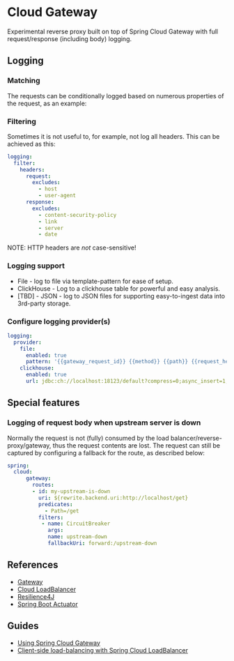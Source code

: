 # Cloud Gateway

Experimental reverse proxy built on top of Spring Cloud Gateway with full request/response (including body) logging.

##  

## Logging

### Matching

The requests can be conditionally logged based on numerous properties of the request, as an example:

### Filtering

Sometimes it is not useful to, for example, not log all headers. This can be achieved as this:

```yaml
logging:
  filter:
    headers:
      request:
        excludes:
          - host
          - user-agent
      response:
        excludes:
          - content-security-policy
          - link
          - server
          - date
```

NOTE: HTTP headers are _not_ case-sensitive!

### Logging support

* File - log to file via template-pattern for ease of setup.
* ClickHouse - Log to a clickhouse table for powerful and easy analysis.
* [TBD] - JSON - log to JSON files for supporting easy-to-ingest data into 3rd-party storage.

### Configure logging provider(s)

```yaml
logging:
  provider:
    file:
      enabled: true
      pattern: '{{gateway_request_id}} {{method}} {{path}} {{request_headers["Content-Length"][0]}} {{status}}'
    clickhouse:
      enabled: true
      url: jdbc:ch://localhost:18123/default?compress=0;async_insert=1,wait_for_async_insert=0
```

## Special features

### Logging of request body when upstream server is down

Normally the request is not (fully) consumed by the load balancer/reverse-proxy/gateway, thus the request contents are
lost. The request can still be captured by configuring a fallback for the route, as described below:

```yaml
spring:
  cloud:
      gateway:
        routes:
        - id: my-upstream-is-down
          uri: ${rewrite.backend.uri:http://localhost/get}
          predicates:
            - Path=/get
          filters:
           - name: CircuitBreaker
             args:
             name: upstream-down
             fallbackUri: forward:/upstream-down
```

## References

* [Gateway](https://docs.spring.io/spring-cloud-gateway/docs/current/reference/html/)
* [Cloud LoadBalancer](https://docs.spring.io/spring-cloud-commons/docs/current/reference/html/#spring-cloud-loadbalancer)
* [Resilience4J](https://docs.spring.io/spring-cloud-circuitbreaker/docs/current/reference/html/#configuring-resilience4j-circuit-breakers)
* [Spring Boot Actuator](https://docs.spring.io/spring-boot/docs/3.0.4/reference/htmlsingle/#actuator)

## Guides

* [Using Spring Cloud Gateway](https://github.com/spring-cloud-samples/spring-cloud-gateway-sample)
* [Client-side load-balancing with Spring Cloud LoadBalancer](https://spring.io/guides/gs/spring-cloud-loadbalancer/)
